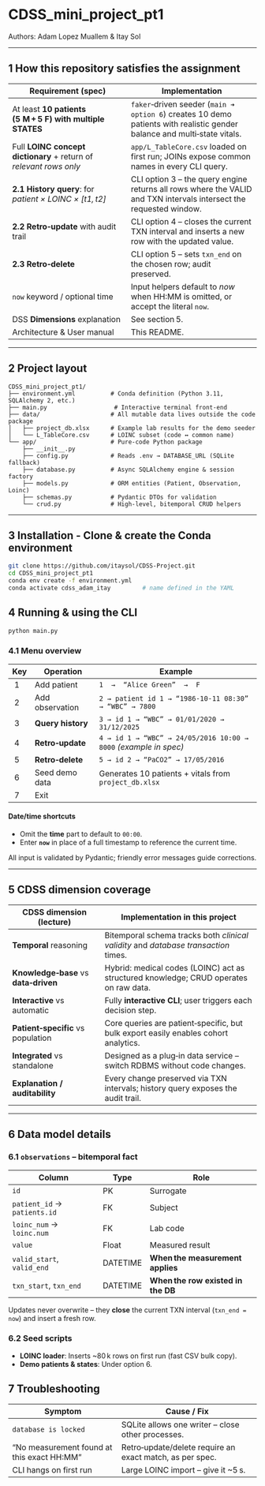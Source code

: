 # CDSS_mini_project_pt1

Authors: Adam Lopez Muallem & Itay Sol

---

## 1 How this repository satisfies the assignment

| Requirement (spec) | Implementation |
|----------------------|----------------|
| At least **10 patients (5 M + 5 F) with multiple STATES** | `faker`‑driven seeder (`main ➜ option 6`) creates 10 demo patients with realistic gender balance and multi‑state vitals. |
| Full **LOINC concept dictionary** + return of *relevant rows only* | `app/L_TableCore.csv` loaded on first run; JOINs expose common names in every CLI query. |
| **2.1 History query**: for *patient × LOINC × [t1, t2]* | CLI option 3 – the query engine returns all rows where the VALID and TXN intervals intersect the requested window. |
| **2.2 Retro‑update** with audit trail | CLI option 4 – closes the current TXN interval and inserts a new row with the updated value. |
| **2.3 Retro‑delete** | CLI option 5 – sets `txn_end` on the chosen row; audit preserved. |
| `now` keyword / optional time | Input helpers default to *now* when HH:MM is omitted, or accept the literal `now`. |
| DSS **Dimensions** explanation | See section 5. |
| Architecture & User manual | This README. |

---

## 2 Project layout

```text
CDSS_mini_project_pt1/
├── environment.yml          # Conda definition (Python 3.11, SQLAlchemy 2, etc.)
├── main.py                   # Interactive terminal front‑end
├── data/                    # All mutable data lives outside the code package
│   ├── project_db.xlsx      # Example lab results for the demo seeder
│   └── L_TableCore.csv      # LOINC subset (code ↔ common name)
└── app/                     # Pure‑code Python package
    ├── __init__.py
    ├── config.py            # Reads .env → DATABASE_URL (SQLite fallback)
    ├── database.py          # Async SQLAlchemy engine & session factory
    ├── models.py            # ORM entities (Patient, Observation, Loinc)
    ├── schemas.py           # Pydantic DTOs for validation
    └── crud.py              # High‑level, bitemporal CRUD helpers

```

---

## 3 Installation - Clone & create the Conda environment

```bash
git clone https://github.com/itaysol/CDSS-Project.git
cd CDSS_mini_project_pt1
conda env create -f environment.yml
conda activate cdss_adam_itay         # name defined in the YAML
```

## 4 Running & using the CLI

```bash
python main.py
```

### 4.1 Menu overview

| Key | Operation | Example |
|-----|-----------|---------|
| 1  | Add patient | `1  →  “Alice Green”  →  F` |
| 2  | Add observation | `2 → patient id 1 → “1986‑10‑11 08:30” → “WBC” → 7800` |
| 3  | **Query history** | `3 → id 1 → “WBC” → 01/01/2020 → 31/12/2025` |
| 4  | **Retro‑update** | `4 → id 1 → “WBC” → 24/05/2016 10:00 → 8000` *(example in spec)* |
| 5  | **Retro‑delete** | `5 → id 2 → “PaCO2” → 17/05/2016` |
| 6  | Seed demo data | Generates 10 patients + vitals from `project_db.xlsx` |
| 7  | Exit |   |

#### Date/time shortcuts
* Omit the **time** part to default to `00:00`.
* Enter **`now`** in place of a full timestamp to reference the current time.

All input is validated by Pydantic; friendly error messages guide corrections.

---

## 5 CDSS dimension coverage

| CDSS dimension (lecture) | Implementation in this project |
|--------------------------|--------------------------------|
| **Temporal** reasoning | Bitemporal schema tracks both *clinical validity* and *database transaction* times. |
| **Knowledge‑base** vs **data‑driven** | Hybrid: medical codes (LOINC) act as structured knowledge; CRUD operates on raw data. |
| **Interactive** vs automatic | Fully **interactive CLI**; user triggers each decision step. |
| **Patient‑specific** vs population | Core queries are patient‑specific, but bulk export easily enables cohort analytics. |
| **Integrated** vs standalone | Designed as a plug‑in data service – switch RDBMS without code changes. |
| **Explanation / auditability** | Every change preserved via TXN intervals; history query exposes the audit trail. |

---

## 6 Data model details

### 6.1 `observations` – bitemporal fact

| Column | Type | Role |
|--------|------|------|
| `id` | PK | Surrogate |
| `patient_id` → `patients.id` | FK | Subject |
| `loinc_num` → `loinc.num` | FK | Lab code |
| `value` | Float | Measured result |
| `valid_start`, `valid_end` | DATETIME | **When the measurement applies** |
| `txn_start`, `txn_end` | DATETIME | **When the row existed in the DB** |

Updates never overwrite – they **close** the current TXN interval (`txn_end = now`)
and insert a fresh row.

### 6.2 Seed scripts

* **LOINC loader**: Inserts ~80 k rows on first run (fast CSV bulk copy).
* **Demo patients & states**: Under option 6.

## 7 Troubleshooting

| Symptom | Cause / Fix |
|---------|-------------|
| `database is locked` | SQLite allows one writer – close other processes. |
| “No measurement found at this exact HH:MM” | Retro‑update/delete require an exact match, as per spec. |
| CLI hangs on first run | Large LOINC import – give it ~5 s. |
